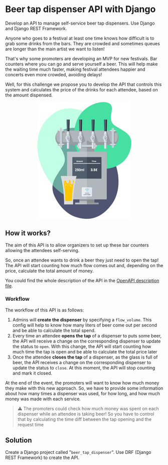 # Beer tap dispenser API with Django

Develop an API to manage self-service beer tap dispensers. Use Django and Django REST Framework.

Anyone who goes to a festival at least one time knows how difficult is to grab some drinks from the bars. They are
crowded and sometimes queues are longer than the main artist we want to listen!

That's why some promoters are developing an MVP for new festivals. Bar counters where you can go and serve yourself
a beer. This will help make the waiting time much faster, making festival attendees happier and concerts even more
crowded, avoiding delays!

Well, for this challenge we propose you to develop the API that controls this system and calculates the price of the drinks for each attendee, based on the amount dispensed.

<p align="center">
    <img alt="Tap dispenser" width="300px" src="./dispenser.png" />
</p>

## How it works?

The aim of this API is to allow organizers to set up these bar counters allowing the attendees self-serving.

So, once an attendee wants to drink a beer they just need to open the tap! The API will start counting how much flow
comes out and, depending on the price, calculate the total amount of money.

You could find the whole description of the API in the [OpenAPI description file](./api.spec.yaml).

### Workflow

The workflow of this API is as follows:

1. Admins will **create the dispenser** by specifying a `flow_volume`. This config will help to know how many liters of beer come out per second and be able to calculate the total spend.
2. Every time an attendee **opens the tap** of a dispenser to puts some beer, the API will receive a change on the corresponding dispenser to update the status to `open`. With this change, the API will start counting how much time the tap is open and be able to calculate the total price later
3. Once the attendee **closes the tap** of a dispenser, as the glass is full of beer, the API receives a change on the corresponding dispenser to update the status to `close`. At this moment, the API will stop counting and mark it closed.

At the end of the event, the promoters will want to know how much money they make with this new approach. So, we have to provide some information about how many times a dispenser was used, for how long, and how much money was made with each service.

> ⚠️ The promoters could check how much money was spent on each dispenser while an attendee is taking beer!
> So you have to control that by calculating the time diff between the tap opening and the request time

## Solution

Create a Django project called "`beer_tap_dispenser`". Use DRF (Django REST Framework) to create the API.


